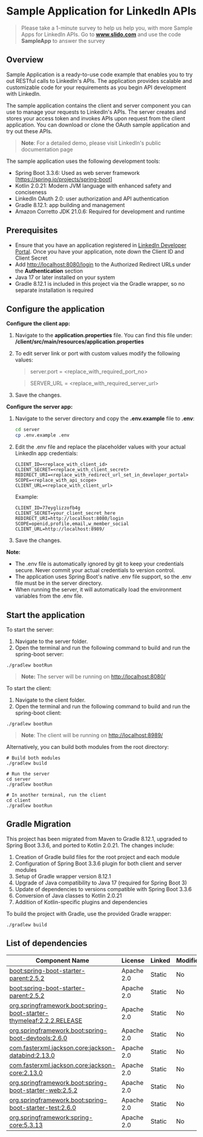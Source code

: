 # Sample Application for LinkedIn APIs

> Please take a 1-minute survey to help us help you, with more Sample Apps for LinkedIn APIs.
> Go to **www.slido.com** and use the code **SampleApp** to answer the survey

## Overview

Sample Application is a ready-to-use code example that enables you to try out RESTful calls to LinkedIn's APIs. The application provides scalable and customizable code for your requirements as you begin API development with LinkedIn.

The sample application contains the client and server component you can use to manage your requests to LinkedIn's APIs. The server creates and stores your access token and invokes APIs upon request from the client application. You can download or clone the OAuth sample application and try out these APIs.

> **Note**: For a detailed demo, please visit LinkedIn's public documentation page

The sample application uses the following development tools:

* Spring Boot 3.3.6: Used as web server framework [<https://spring.io/projects/spring-boot>]
* Kotlin 2.0.21: Modern JVM language with enhanced safety and conciseness
* LinkedIn OAuth 2.0: user authorization and API authentication
* Gradle 8.12.1: app building and management
* Amazon Corretto JDK 21.0.6: Required for development and runtime

## Prerequisites

* Ensure that you have an application registered in [LinkedIn Developer Portal](https://developer.linkedin.com/).
Once you have your application, note down the Client ID and Client Secret
* Add <http://localhost:8080/login> to the Authorized Redirect URLs under the **Authentication** section
* Java 17 or later installed on your system
* Gradle 8.12.1 is included in this project via the Gradle wrapper, so no separate installation is required

## Configure the application

**Configure the client app:**

 1. Navigate to the **application.properties** file. You can find this file under: **/client/src/main/resources/application.properties**
 1. To edit server link or port with custom values modify the following values:

    > server.port = <replace_with_required_port_no>

    > SERVER_URL = <replace_with_required_server_url>

 1. Save the changes.

**Configure the server app:**

 1. Navigate to the server directory and copy the **.env.example** file to **.env**:
    ```bash
    cd server
    cp .env.example .env
    ```
 2. Edit the .env file and replace the placeholder values with your actual LinkedIn app credentials:

    ```
    CLIENT_ID=<replace_with_client_id>
    CLIENT_SECRET=<replace_with_client_secret>
    REDIRECT_URI=<replace_with_redirect_url_set_in_developer_portal>
    SCOPE=<replace_with_api_scope>
    CLIENT_URL=<replace_with_client_url>
    ```

    Example:
    ```
    CLIENT_ID=77eyglizzofb4g
    CLIENT_SECRET=your_client_secret_here
    REDIRECT_URI=http://localhost:8080/login
    SCOPE=openid,profile,email,w_member_social
    CLIENT_URL=http://localhost:8989/
    ```

 3. Save the changes.

**Note:**
- The .env file is automatically ignored by git to keep your credentials secure. Never commit your actual credentials to version control.
- The application uses Spring Boot's native .env file support, so the .env file must be in the server directory.
- When running the server, it will automatically load the environment variables from the .env file.

## Start the application

To start the server:

1. Navigate to the server folder.
2. Open the terminal and run the following command to build and run the spring-boot server:
```
./gradlew bootRun
```

> **Note:** The server will be running on <http://localhost:8080/>

To start the client:

1. Navigate to the client folder.
2. Open the terminal and run the following command to build and run the spring-boot client:
```
./gradlew bootRun
```

> **Note**: The client will be running on <http://localhost:8989/>

Alternatively, you can build both modules from the root directory:

```
# Build both modules
./gradlew build

# Run the server
cd server
./gradlew bootRun

# In another terminal, run the client
cd client
./gradlew bootRun
```

## Gradle Migration

This project has been migrated from Maven to Gradle 8.12.1, upgraded to Spring Boot 3.3.6, and ported to Kotlin 2.0.21. The changes include:

1. Creation of Gradle build files for the root project and each module
2. Configuration of Spring Boot 3.3.6 plugin for both client and server modules
3. Setup of Gradle wrapper version 8.12.1
4. Upgrade of Java compatibility to Java 17 (required for Spring Boot 3)
5. Update of dependencies to versions compatible with Spring Boot 3.3.6
6. Conversion of Java classes to Kotlin 2.0.21
7. Addition of Kotlin-specific plugins and dependencies

To build the project with Gradle, use the provided Gradle wrapper:

```
./gradlew build
```

## List of dependencies

|Component Name |License |Linked |Modified |
|---------------|--------|--------|----------|
|[boot:spring-boot-starter-parent:2.5.2](<https://mvnrepository.com/artifact/org.springframework.boot/spring-boot-starter-parent/2.5.2>) |Apache 2.0 |Static |No |
|[boot:spring-boot-starter-parent:2.5.2](https://mvnrepository.com/artifact/org.springframework.boot/spring-boot-starter-parent/2.5.2) |Apache 2.0 |Static |No |
|[org.springframework.boot:spring-boot-starter-thymeleaf:2.2.2.RELEASE](https://mvnrepository.com/artifact/org.springframework.boot/spring-boot-starter-thymeleaf/2.2.2.RELEASE) |Apache 2.0 |Static |No |
|[org.springframework.boot:spring-boot-devtools:2.6.0](https://mvnrepository.com/artifact/org.springframework.boot/spring-boot-devtools/2.6.0) |Apache 2.0 |Static |No |
|[com.fasterxml.jackson.core:jackson-databind:2.13.0](https://mvnrepository.com/artifact/com.fasterxml.jackson.core/jackson-databind/2.13.0)                                     |Apache 2.0 |Static |No |
|[com.fasterxml.jackson.core:jackson-core:2.13.0](https://mvnrepository.com/artifact/com.fasterxml.jackson.core/jackson-core/2.13.0) |Apache 2.0 |Static |No |
|[org.springframework.boot:spring-boot-starter-web:2.5.2](https://mvnrepository.com/artifact/org.springframework.boot/spring-boot-starter-web/2.5.2) |Apache 2.0 |Static |No |
| [org.springframework.boot:spring-boot-starter-test:2.6.0](https://mvnrepository.com/artifact/org.springframework.boot/spring-boot-starter-test/2.6.0) |Apache 2.0 |Static |No |
|[org.springframework:spring-core:5.3.13](https://mvnrepository.com/artifact/org.springframework/spring-core/5.3.13) |Apache 2.0 |Static |No |
